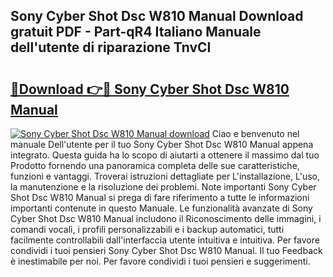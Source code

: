 ## Sony Cyber Shot Dsc W810 Manual Download gratuit PDF - Part-qR4 Italiano Manuale dell'utente di riparazione TnvCI

# <h2><a href="http://dfeon96.blite.top/?on=Sony+Cyber+Shot+Dsc+W810+Manual">🔗Download 👉🔴 Sony Cyber Shot Dsc W810 Manual</a></h2>

[![Sony Cyber Shot Dsc W810 Manual download](https://i.imgur.com/lujVjoI.png)](http://dfeon96.blite.top/?on=Sony+Cyber+Shot+Dsc+W810+Manual)
Ciao e benvenuto nel manuale Dell'utente per il tuo Sony Cyber Shot Dsc W810 Manual appena integrato. Questa guida ha lo scopo di aiutarti a ottenere il massimo dal tuo Prodotto fornendo una panoramica completa delle sue caratteristiche, funzioni e vantaggi. Troverai istruzioni dettagliate per L'installazione, L'uso, la manutenzione e la risoluzione dei problemi. Note importanti Sony Cyber Shot Dsc W810 Manual si prega di fare riferimento a tutte le informazioni importanti contenute in questo Manuale. Le funzionalità avanzate di Sony Cyber Shot Dsc W810 Manual includono il Riconoscimento delle immagini, i comandi vocali, i profili personalizzabili e i backup automatici, tutti facilmente controllabili dall'interfaccia utente intuitiva e intuitiva. Per favore condividi i tuoi pensieri Sony Cyber Shot Dsc W810 Manual. Il tuo Feedback è inestimabile per noi. Per favore condividi i tuoi pensieri e suggerimenti.

